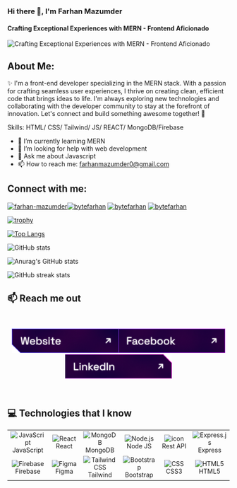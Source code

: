 ### Hi there 👋, I'm Farhan Mazumder

#### Crafting Exceptional Experiences with MERN - Frontend Aficionado

![Crafting Exceptional Experiences with MERN - Frontend Aficionado](https://i.postimg.cc/HLbYYjy8/68747470733a2f2f63646e2e6472696262626c652e636f6d2f75736572732f313136323037372f73637265656e73686f7473.gif)

## **About Me:**

✨ I'm a front-end developer specializing in the MERN stack. With a passion for crafting seamless user experiences, I thrive on creating clean, efficient code that brings ideas to life. I'm always exploring new technologies and collaborating with the developer community to stay at the forefront of innovation. Let's connect and build something awesome together! 🚀

Skills: HTML/ CSS/ Tailwind/ JS/ REACT/ MongoDB/Firebase

- 🌱 I’m currently learning MERN
- 🤔 I’m looking for help with web development
- 💬 Ask me about Javascript
- 📫 How to reach me: farhanmazumder0@gmail.com

<h2 align="left">Connect with me:</h2>
<p align="left">

<a href="https://linkedin.com/in/farhan-mazumder/" target="blank"><img align="center" src="https://raw.githubusercontent.com/rahuldkjain/github-profile-readme-generator/master/src/images/icons/Social/linked-in-alt.svg" alt="farhan-mazumder" height="30" width="40" /></a><a href="https://twitter.com/bytefarhan" target="blank"><img align="center" src="https://raw.githubusercontent.com/rahuldkjain/github-profile-readme-generator/master/src/images/icons/Social/twitter.svg" alt="bytefarhan" height="30" width="40" /></a>
<a href="https://www.fb.com/bytefarhan/" target="blank"><img align="center" src="https://raw.githubusercontent.com/rahuldkjain/github-profile-readme-generator/master/src/images/icons/Social/facebook.svg" alt="bytefarhan" height="30" width="40" /></a>
<a href="https://instagram.com/bytefarhan" target="blank"><img align="center" src="https://raw.githubusercontent.com/rahuldkjain/github-profile-readme-generator/master/src/images/icons/Social/instagram.svg" alt="bytefarhan" height="30" width="40" /></a>

</p>

[![trophy](https://github-profile-trophy.vercel.app/?username=bytefarhan&theme=onedark)](https://github.com/ryo-ma/github-profile-trophy)

[![Top Langs](https://github-readme-stats.vercel.app/api/top-langs/?username=bytefarhan)](https://github.com/anuraghazra/github-readme-stats)

![GitHub stats](https://github-readme-stats.vercel.app/api?username=bytefarhan&show_icons=true)

![Anurag's GitHub stats](https://github-readme-stats.vercel.app/api?username=bytefarhan&show_icons=true&theme=onedark)

![GitHub streak stats](https://streak-stats.demolab.com/?user=bytefarhan)

## :mailbox: Reach me out

<br/>

**_<p align="center"> [<img height="55" src="./images/icons/website.png">](https://bytefarhan.web.app/)[<img height="55" src="./images/icons/facebook.png">](https://www.facebook.com/bytefarhan)[<img height="55" src="./images/icons/linkedin.png">](https://www.linkedin.com/in/farhan-mazumder) </p>_**

<br/>

## :computer: Technologies that I know

<table align="center">
  <tr>
    <!-- <td align="center" width="96">
        <img src="https://skillicons.dev/icons?i=ts" alt="TypeScript" width="60" height="60" />
      <br>TypeScript
    </td> -->
     <td align="center" width="96">
        <img src="https://skillicons.dev/icons?i=js" alt="JavaScript" width="60" height="60" />
      <br>JavaScript
    </td>
      <td align="center" width="96">
        <img src="https://skillicons.dev/icons?i=react" alt="React" width="60" height="60" />
      <br>React
    </td>
    <td align="center" width="96">
        <img src="https://skillicons.dev/icons?i=mongodb" alt="MongoDB" width="60" height="60" />
      <br>MongoDB
    </td>
    <td align="center" width="96">
        <img src="https://skillicons.dev/icons?i=nodejs" alt="Node.js" width="60" height="60" />
      <br>Node JS
    </td>
    <td align="center" width="96">
      <img src="https://techstack-generator.vercel.app/restapi-icon.svg" alt="icon" width="60" height="60" />
      <br>Rest API
    </td>
    <!-- <td align="center" width="96">
        <img src="https://skillicons.dev/icons?i=nextjs" alt="Next.js" width="60" height="60" />
      <br>Next.js
    </td> -->
     <!-- <td align="center" width="96">
        <img src="https://skillicons.dev/icons?i=postgresql" width="60" height="60" alt="PostgreSQL" />
      <br>PostgreSQL
    </td> -->
    <td align="center" width="96">
        <img src="https://skillicons.dev/icons?i=express" alt="Express.js" width="60" height="60" />
      <br>Express 
    </td>
   <!-- <td align="center" width="96">
        <img src="./images/icons/shadcnui.png" alt="shadcn/ui logo" width="60" height="60" />
      <br>shadcn/ui
   </td> -->
  </tr>
  <tr>
   <!-- <td align="center" width="96">
        <img src="https://skillicons.dev/icons?i=react" alt="React" width="60" height="60" />
      <br>React
    </td> -->
   <!-- <td align="center" width="96">
        <img src="https://skillicons.dev/icons?i=redux" alt="Redux" width="60" height="60" />
      <br>Redux
    </td> -->
    <td align="center" width="96">
        <img src="https://skillicons.dev/icons?i=firebase" width="60" height="60" alt="Firebase" />
      <br>Firebase
    </td>
    <td align="center" width="96">
        <img src="https://skillicons.dev/icons?i=figma" width="60" height="60" alt="Figma" />
      <br>Figma
    </td>
    <td align="center" width="96">
        <img src="https://skillicons.dev/icons?i=tailwindcss" alt="Tailwind CSS" width="60" height="60" />
      <br>Tailwind
    </td>
      <td align="center" width="96">
        <img src="https://skillicons.dev/icons?i=bootstrap" width="60" height="60" alt="Bootstrap" />
      <br>Bootstrap
    </td>
    <!-- <td align="center" width="96">
        <img src="https://skillicons.dev/icons?i=scss" width="60" height="60" alt="CSS" />
      <br>Sass
    </td> -->
    <td align="center" width="96">
        <img src="https://skillicons.dev/icons?i=css" width="60" height="60" alt="CSS" />
      <br>CSS3
    </td>
    <td align="center" width="96">
        <img src="https://skillicons.dev/icons?i=html" width="60" height="60" alt="HTML5" />
      <br>HTML5
    </td>
  </tr>
</table>
